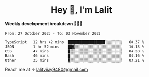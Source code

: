 <h1 align="center">Hey 👋, I'm Lalit</h1>

#### Weekly development breakdown 👨🏻‍💻
<!--START_SECTION:waka-->

```txt
From: 27 October 2023 - To: 03 November 2023

TypeScript   12 hrs 42 mins  █████████████████░░░░░░░░   68.37 %
JSON         1 hr 52 mins    ██▓░░░░░░░░░░░░░░░░░░░░░░   10.13 %
CSS          47 mins         █░░░░░░░░░░░░░░░░░░░░░░░░   04.28 %
Bash         46 mins         █░░░░░░░░░░░░░░░░░░░░░░░░   04.16 %
Other        35 mins         ▓░░░░░░░░░░░░░░░░░░░░░░░░   03.21 %
```

<!--END_SECTION:waka-->

Reach me at → lalitvijay9480@gmail.com

